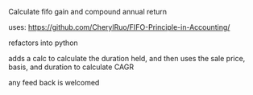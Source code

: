 Calculate fifo gain and compound annual return

uses: https://github.com/CherylRuo/FIFO-Principle-in-Accounting/

refactors into python

adds a calc to calculate the duration held, and then uses the sale price, basis, and duration to calculate CAGR

any feed back is welcomed